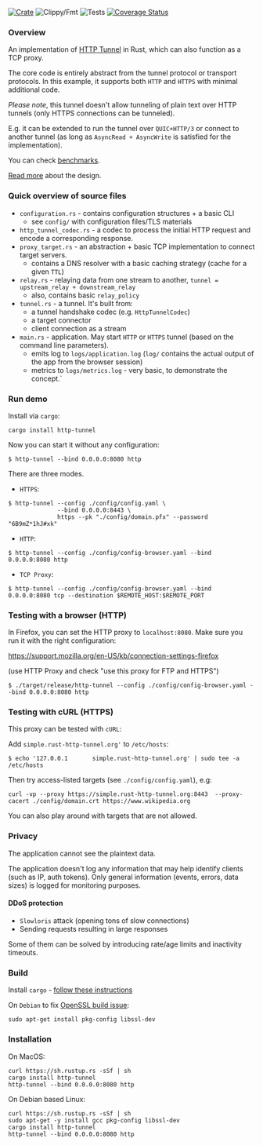 [![Crate](https://img.shields.io/crates/v/http-tunnel.svg)](https://crates.io/crates/http-tunnel)
![Clippy/Fmt](https://github.com/xnuter/http-tunnel/workflows/Clippy/Fmt/badge.svg)
![Tests](https://github.com/xnuter/http-tunnel/workflows/Tests/badge.svg)
[![Coverage Status](https://coveralls.io/repos/github/xnuter/http-tunnel/badge.svg?branch=main)](https://coveralls.io/github/xnuter/http-tunnel?branch=main)

### Overview

An implementation of [HTTP Tunnel](https://en.wikipedia.org/wiki/HTTP_tunnel) in Rust, which can also function as a TCP proxy.

The core code is entirely abstract from the tunnel protocol or transport protocols.
In this example, it supports both `HTTP` and `HTTPS` with minimal additional code.

*Please note*, this tunnel doesn't allow tunneling of plain text over HTTP tunnels (only HTTPS connections can be tunneled).

E.g. it can be extended to run the tunnel over `QUIC+HTTP/3` or connect to another tunnel (as long as `AsyncRead + AsyncWrite` is satisfied for the implementation).

You can check [benchmarks](https://github.com/xnuter/perf-gauge/wiki/Benchmarking-TCP-Proxies-written-in-different-languages:-C,-CPP,-Rust,-Golang,-Java,-Python).

[Read more](https://medium.com/@xnuter/writing-a-modern-http-s-tunnel-in-rust-56e70d898700) about the design.

### Quick overview of source files

* `configuration.rs` - contains configuration structures + a basic CLI
  * see `config/` with configuration files/TLS materials
* `http_tunnel_codec.rs` - a codec to process the initial HTTP request and encode a corresponding response.
* `proxy_target.rs` - an abstraction + basic TCP implementation to connect target servers.
  * contains a DNS resolver with a basic caching strategy (cache for a given `TTL`)
* `relay.rs` - relaying data from one stream to another, `tunnel = upstream_relay + downstream_relay`
  * also, contains basic `relay_policy`
* `tunnel.rs` - a tunnel. It's built from:
  * a tunnel handshake codec (e.g. `HttpTunnelCodec`)
  * a target connector
  * client connection as a stream
* `main.rs` - application. May start `HTTP` or `HTTPS` tunnel (based on the command line parameters).
  * emits log to `logs/application.log` (`log/` contains the actual output of the app from the browser session)
  * metrics to `logs/metrics.log` - very basic, to demonstrate the concept.`
          
### Run demo

Install via `cargo`:

```
cargo install http-tunnel
```

Now you can start it without any configuration:

```
$ http-tunnel --bind 0.0.0.0:8080 http
```

There are three modes.

* `HTTPS`:
```
$ http-tunnel --config ./config/config.yaml \
              --bind 0.0.0.0:8443 \
              https --pk "./config/domain.pfx" --password "6B9mZ*1hJ#xk"
```

* `HTTP`:
```
$ http-tunnel --config ./config/config-browser.yaml --bind 0.0.0.0:8080 http
```

* `TCP Proxy`:
```
$ http-tunnel --config ./config/config-browser.yaml --bind 0.0.0.0:8080 tcp --destination $REMOTE_HOST:$REMOTE_PORT
```

### Testing with a browser (HTTP)

In Firefox, you can set the HTTP proxy to `localhost:8080`. Make sure you run it with the right configuration:

https://support.mozilla.org/en-US/kb/connection-settings-firefox

(use HTTP Proxy and check "use this proxy for FTP and HTTPS")

```
$ ./target/release/http-tunnel --config ./config/config-browser.yaml --bind 0.0.0.0:8080 http
```

### Testing with cURL (HTTPS)

This proxy can be tested with `cURL`:

Add `simple.rust-http-tunnel.org'` to `/etc/hosts`:
```
$ echo '127.0.0.1       simple.rust-http-tunnel.org' | sudo tee -a /etc/hosts
```

Then try access-listed targets (see `./config/config.yaml`), e.g:

```
curl -vp --proxy https://simple.rust-http-tunnel.org:8443  --proxy-cacert ./config/domain.crt https://www.wikipedia.org
``` 

You can also play around with targets that are not allowed.

### Privacy

The application cannot see the plaintext data.

The application doesn't log any information that may help identify clients (such as IP, auth tokens).
Only general information (events, errors, data sizes) is logged for monitoring purposes. 

#### DDoS protection

* `Slowloris` attack (opening tons of slow connections)
* Sending requests resulting in large responses

Some of them can be solved by introducing rate/age limits and inactivity timeouts.

### Build

Install `cargo` - [follow these instructions](https://doc.rust-lang.org/cargo/getting-started/installation.html)

On `Debian` to fix [OpenSSL build issue](https://docs.rs/openssl/0.10.30/openssl/):

```
sudo apt-get install pkg-config libssl-dev
```

### Installation

On MacOS:

```
curl https://sh.rustup.rs -sSf | sh
cargo install http-tunnel
http-tunnel --bind 0.0.0.0:8080 http
```

On Debian based Linux:

```
curl https://sh.rustup.rs -sSf | sh
sudo apt-get -y install gcc pkg-config libssl-dev
cargo install http-tunnel
http-tunnel --bind 0.0.0.0:8080 http
```
